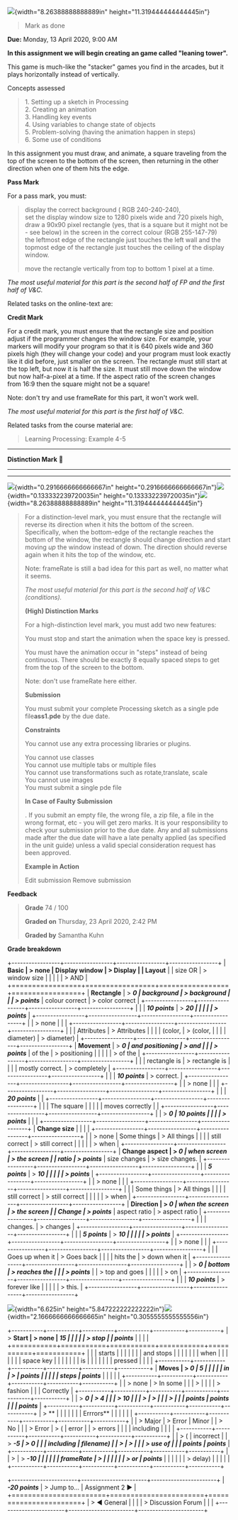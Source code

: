 ![](vertopal_876698f5b00349339f2a67e6d17c166c/media/image1.png){width="8.26388888888889in"
height="11.319444444444445in"}

> Mark as done

**Due:** Monday, 13 April 2020, 9:00 AM

**In this assignment we will begin creating an game called \"leaning
tower\".**

This game is much-like the \"stacker\" games you find in the arcades,
but it plays horizontally instead of vertically.

Concepts assessed

> 1\. Setting up a sketch in Processing\
> 2. Creating an animation\
> 3. Handling key events\
> 4. Using variables to change state of objects\
> 5. Problem-solving (having the animation happen in steps)\
> 6. Some use of conditions

In this assignment you must draw, and animate, a square traveling from
the top of the screen to the bottom of the screen, then returning in the
other direction when one of them hits the edge.

**Pass Mark**

For a pass mark, you must:

> display the correct background ( RGB 240-240-240),\
> set the display window size to 1280 pixels wide and 720 pixels high,\
> draw a 90x90 pixel rectangle (yes, that is a square but it might not
> be - see below) in the screen in the correct colour (RGB 255-147-79)\
> the leftmost edge of the rectangle just touches the left wall and the
> topmost edge of the rectangle just touches the ceiling of the display
> window.
>
> move the rectangle vertically from top to bottom 1 pixel at a time.

*The most useful material for this part is the second half of FP and the
first half of V&C.*

Related tasks on the online-text are:

**Credit Mark**

For a credit mark, you must ensure that the rectangle size and position
adjust if the programmer changes the window size. For example, your
markers will modify your program so that it is 640 pixels wide and 360
pixels high (they will change your code) and your program must look
exactly like it did before, just smaller on the screen. The rectangle
must still start at the top left, but now it is half the size. It must
still move down the window but now half-a-pixel at a time. If the aspect
ratio of the screen changes from 16:9 then the square might not be a
square!

Note: don\'t try and use frameRate for this part, it won\'t work well.

*The most useful material for this part is the first half of V&C.*

Related tasks from the course material are:

> Learning Processing: Example 4-5

  -----------------------------------------------------------------------
  **Distinction Mark**                
  ----------------------------------- -----------------------------------

  -----------------------------------------------------------------------

![](vertopal_876698f5b00349339f2a67e6d17c166c/media/image2.png){width="0.2916666666666667in"
height="0.2916666666666667in"}![](vertopal_876698f5b00349339f2a67e6d17c166c/media/image3.png){width="0.133332239720035in"
height="0.133332239720035in"}![](vertopal_876698f5b00349339f2a67e6d17c166c/media/image4.png){width="8.26388888888889in"
height="11.319444444444445in"}

> For a distinction-level mark, you must ensure that the rectangle will
> reverse its direction when it hits the bottom of the screen.
> Specifically, when the bottom-edge of the rectangle reaches the bottom
> of the window, the rectangle should change direction and start moving
> *up* the window instead of down. The direction should reverse again
> when it hits the top of the window, etc.
>
> Note: frameRate is still a bad idea for this part as well, no matter
> what it seems.
>
> *The most useful material for this part is the second half of V&C
> (conditions).*
>
> **(High) Distinction Marks**
>
> For a high-distinction level mark, you must add two new features:
>
> You must stop and start the animation when the space key is pressed.
>
> You must have the animation occur in \"steps\" instead of being
> continuous. There should be exactly 8 equally spaced steps to get from
> the top of the screen to the bottom.
>
> Note: don\'t use frameRate here either.
>
> **Submission**
>
> You must submit your complete Processing sketch as a single pde
> file**ass1.pde** by the due date.
>
> **Constraints**
>
> You cannot use any extra processing libraries or plugins.
>
> You cannot use classes\
> You cannot use multiple tabs or multiple files\
> You cannot use transformations such as rotate,translate, scale\
> You cannot use images\
> You must submit a single pde file
>
> **In Case of Faulty Submission**
>
> . If you submit an empty file, the wrong file, a zip file, a file in
> the wrong format, etc - you will get zero marks. It is your
> responsibility to check your submission prior to the due date. Any and
> all submissions made after the due date will have a late penalty
> applied (as specified in the unit guide) unless a valid special
> consideration request has been approved.
>
> **Example in Action**
>
> Edit submission Remove submission

**Feedback**

> **Grade** 74 / 100
>
> **Graded on** Thursday, 23 April 2020, 2:42 PM
>
> **Graded by** Samantha Kuhn

**Grade breakdown**

+-----------------+-----------------+-----------------+-----------------+
| **Basic         | > none          | Display window  | > Display       |
| Layout**        |                 | size OR         | > window size   |
|                 |                 |                 | > AND           |
+=================+=================+=================+=================+
| **Rectangle**   | > ***0          | background      | > background    |
|                 | > points***     | colour correct  | > color correct |
+-----------------+-----------------+-----------------+-----------------+
|                 |                 | ***10 points*** | > ***20         |
|                 |                 |                 | > points***     |
+-----------------+-----------------+-----------------+-----------------+
|                 | > none          |                 |                 |
+-----------------+-----------------+-----------------+-----------------+
|                 |                 | Attributes      | > Attributes    |
|                 |                 | (color,         | > (color,       |
|                 |                 | diameter)       | > diameter)     |
+-----------------+-----------------+-----------------+-----------------+
| **Movement**    | > ***0          | and positioning | > and           |
|                 | > points***     | of the          | > positioning   |
|                 |                 |                 | > of the        |
+-----------------+-----------------+-----------------+-----------------+
|                 |                 | rectangle is    | > rectangle is  |
|                 |                 | mostly correct. | > completely    |
+-----------------+-----------------+-----------------+-----------------+
|                 |                 | ***10 points*** | > correct.      |
+-----------------+-----------------+-----------------+-----------------+
|                 | > none          |                 |                 |
+-----------------+-----------------+-----------------+-----------------+
|                 |                 | ***20 points*** |                 |
+-----------------+-----------------+-----------------+-----------------+
|                 |                 | The square      |                 |
|                 |                 | moves correctly |                 |
+-----------------+-----------------+-----------------+-----------------+
|                 | > ***0          | ***10 points*** |                 |
|                 | > points***     |                 |                 |
+-----------------+-----------------+-----------------+-----------------+
| **Change size** |                 |                 |                 |
+-----------------+-----------------+-----------------+-----------------+
|                 | > none          | Some things     | > All things    |
|                 |                 | still correct   | > still correct |
|                 |                 |                 | > when          |
+-----------------+-----------------+-----------------+-----------------+
| **Change aspect | > ***0          | when screen     | > the screen    |
| ratio**         | > points***     | size changes    | > size changes. |
+-----------------+-----------------+-----------------+-----------------+
|                 |                 | ***5 points***  | > ***10         |
|                 |                 |                 | > points***     |
+-----------------+-----------------+-----------------+-----------------+
|                 | > none          |                 |                 |
+-----------------+-----------------+-----------------+-----------------+
|                 |                 | Some things     | > All things    |
|                 |                 | still correct   | > still correct |
|                 |                 |                 | > when          |
+-----------------+-----------------+-----------------+-----------------+
| **Direction     | > ***0          | when the screen | > the screen    |
| Change**        | > points***     | aspect ratio    | > aspect ratio  |
+-----------------+-----------------+-----------------+-----------------+
|                 |                 | changes.        | > changes       |
+-----------------+-----------------+-----------------+-----------------+
|                 |                 | ***5 points***  | > ***10         |
|                 |                 |                 | > points***     |
+-----------------+-----------------+-----------------+-----------------+
|                 | > none          |                 |                 |
+-----------------+-----------------+-----------------+-----------------+
|                 |                 | Goes up when it | > Goes back     |
|                 |                 | hits the        | > down when it  |
+-----------------+-----------------+-----------------+-----------------+
|                 | > ***0          | bottom          | > reaches the   |
|                 | > points***     |                 | > top and goes  |
|                 |                 |                 | > on            |
+-----------------+-----------------+-----------------+-----------------+
|                 |                 | ***10 points*** | > forever like  |
|                 |                 |                 | > this.         |
+-----------------+-----------------+-----------------+-----------------+

![](vertopal_876698f5b00349339f2a67e6d17c166c/media/image5.png){width="6.625in"
height="5.847222222222222in"}![](vertopal_876698f5b00349339f2a67e6d17c166c/media/image6.png){width="2.1666666666666665in"
height="0.3055555555555556in"}

+-----------+-----------+-----------+-----------+-----------+-----------+
| > **Start | > none    | ***15     |           |           |           |
| > stop**  |           | points*** |           |           |           |
+===========+===========+===========+===========+===========+===========+
|           |           | starts    |           |           |           |
|           |           | and stops |           |           |           |
|           |           | when      |           |           |           |
|           |           | space key |           |           |           |
|           |           | is        |           |           |           |
|           |           | pressed   |           |           |           |
+-----------+-----------+-----------+-----------+-----------+-----------+
| **Moves   | > ***0    | ***5      |           |           |           |
| in        | >         | points*** |           |           |           |
| steps**   | points*** |           |           |           |           |
+-----------+-----------+-----------+-----------+-----------+-----------+
|           | > none    | > In some |           |           | >         |
|           |           | > fashion |           |           | Correctly |
+-----------+-----------+-----------+-----------+-----------+-----------+
|           | > ***0    | > ***4    |           |           | > ***10   |
|           | >         | >         |           |           | >         |
|           | points*** | points*** |           |           | points*** |
+-----------+-----------+-----------+-----------+-----------+-----------+
| > **      |           |           |           |           |           |
| Errrors** |           |           |           |           |           |
+-----------+-----------+-----------+-----------+-----------+-----------+
|           | > Major   | > Error   | Minor     |           | > No      |
|           | > Error   | > (       | error     |           | > errors  |
|           |           | including |           |           |           |
+-----------+-----------+-----------+-----------+-----------+-----------+
|           | > (       | incorrect |           | > ***-5   | > ***0    |
|           | including | filename) |           | >         | >         |
|           | > use of  |           |           | points*** | points*** |
+-----------+-----------+-----------+-----------+-----------+-----------+
|           | >         | > ***-10  |           |           |           |
|           | frameRate | >         |           |           |           |
|           | > or      | points*** |           |           |           |
|           | > delay)  |           |           |           |           |
+-----------+-----------+-----------+-----------+-----------+-----------+

+-----------------------+-----------------------+-----------------------+
| ***-20 points***      | > Jump to\...         | Assignment 2 ►        |
+=======================+=======================+=======================+
| > ◄ General           |                       |                       |
| > Discussion Forum    |                       |                       |
+-----------------------+-----------------------+-----------------------+
